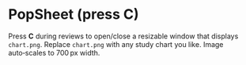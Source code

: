 # PopSheet (press C)

Press **C** during reviews to open/close a resizable window that displays `chart.png`.
Replace `chart.png` with any study chart you like. Image auto‑scales to 700 px width.
